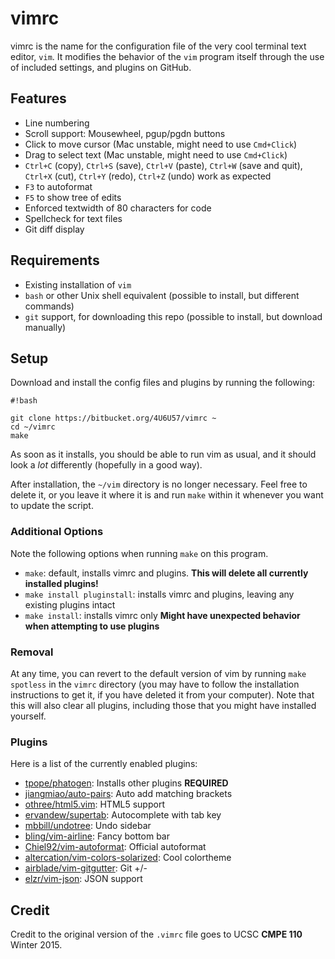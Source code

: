# vimrc #

vimrc is the name for the configuration file of the very cool terminal text editor, `vim`. It modifies the behavior of the `vim` program itself through the use of included settings, and plugins on GitHub.

## Features ##

* Line numbering
* Scroll support: Mousewheel, pgup/pgdn buttons
* Click to move cursor (Mac unstable, might need to use `Cmd+Click`)
* Drag to select text (Mac unstable, might need to use `Cmd+Click`)
* `Ctrl+C` (copy), `Ctrl+S` (save), `Ctrl+V` (paste), `Ctrl+W` (save and quit), `Ctrl+X` (cut), `Ctrl+Y` (redo), `Ctrl+Z` (undo) work as expected
* `F3` to autoformat
* `F5` to show tree of edits
* Enforced textwidth of 80 characters for code
* Spellcheck for text files
* Git diff display

## Requirements ##

* Existing installation of `vim`
* `bash` or other Unix shell equivalent (possible to install, but different commands)
* `git` support, for downloading this repo (possible to install, but download manually)

## Setup ##

Download and install the config files and plugins by running the following:

```
#!bash

git clone https://bitbucket.org/4U6U57/vimrc ~
cd ~/vimrc
make
```

As soon as it installs, you should be able to run vim as usual, and it should look a *lot* differently (hopefully in a good way).

After installation, the `~/vim` directory is no longer necessary. Feel free to delete it, or you leave it where it is and run `make` within it whenever you want to update the script.

### Additional Options ###

Note the following options when running `make` on this program.

* `make`: default, installs vimrc and plugins. **This will delete all currently installed plugins!**
* `make install pluginstall`: installs vimrc and plugins, leaving any existing plugins intact
* `make install`: installs vimrc only **Might have unexpected behavior when attempting to use plugins**

### Removal ###

At any time, you can revert to the default version of vim by running `make spotless` in the `vimrc` directory (you may have to follow the installation instructions to get it, if you have deleted it from your computer). Note that this will also clear all plugins, including those that you might have installed yourself.

### Plugins ###

Here is a list of the currently enabled plugins:

* [tpope/phatogen](https://github.com/tpope/vim-pathogen): Installs other plugins **REQUIRED**
* [jiangmiao/auto-pairs](https://github.com/jiangmiao/auto-pairs): Auto add matching brackets
* [othree/html5.vim](https://github.com/othree/html5.vim): HTML5 support
* [ervandew/supertab](https://github.com/ervandew/supertab): Autocomplete with tab key
* [mbbill/undotree](https://github.com/mbbill/undotree): Undo sidebar
* [bling/vim-airline](https://github.com/bling/vim-airline): Fancy bottom bar
* [Chiel92/vim-autoformat](https://github.com/Chiel92/vim-autoformat): Official autoformat
* [altercation/vim-colors-solarized](https://github.com/altercation/vim-colors-solarized): Cool colortheme
* [airblade/vim-gitgutter](https://github.com/airblade/vim-gitgutter): Git +/-
* [elzr/vim-json](https://github.com/elzr/vim-json): JSON support

## Credit ##

Credit to the original version of the `.vimrc` file goes to UCSC **CMPE 110** Winter 2015.